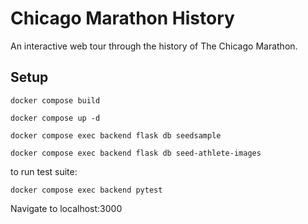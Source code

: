 # Chicago Marathon History

An interactive web tour through the history of The Chicago Marathon.

## Setup

```
docker compose build
```

```
docker compose up -d
```

```
docker compose exec backend flask db seedsample
```

```
docker compose exec backend flask db seed-athlete-images
```

to run test suite:

```
docker compose exec backend pytest
```

Navigate to localhost:3000
